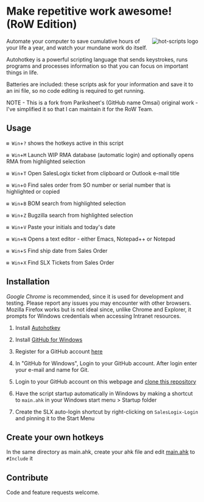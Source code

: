 Make repetitive work awesome! (RoW Edition)
===========================================
<img src="https://cloud.github.com/downloads/omsai/andorian-hotkeys/andorian-scripts-banner.png"
 alt="hot-scripts logo" title="Happy Andorian" align="right" />

Automate your computer to save cumulative hours of your life a year,
and watch your mundane work do itself.

Autohotkey is a powerful scripting language that sends keystrokes,
runs programs and processes information so that you can focus on
important things in life.

Batteries are included: these scripts ask for your information and
save it to an ini file, so no code editing is required to get running.

NOTE - This is a fork from Pariksheet's (GitHub name Omsai) original work - I've simplified it so that I can maintain it for the RoW Team.


Usage
-----

`⊞ Win`+`?` shows the hotkeys active in this script

`⊞ Win`+`M` Launch WIP RMA database (automatic login) and optionally opens RMA from highlighted selection

`⊞ Win`+`T` Open SalesLogix ticket from clipboard or Outlook e-mail title

`⊞ Win`+`O` Find sales order from SO number or serial number that is highlighted or copied

`⊞ Win`+`B` BOM search from highlighted selection

`⊞ Win`+`Z` Bugzilla search from highlighted selection

`⊞ Win`+`V` Paste your initials and today's date

`⊞ Win`+`N` Opens a text editor - either Emacs, Notepad++ or Notepad

`⊞ Win`+`S` Find ship date from Sales Order

`⊞ Win`+`X` Find SLX Tickets from Sales Order



Installation
------------
*Google Chrome* is recommended, since it is used for development and testing.
Please report any issues you may encounter with other browsers.
Mozilla Firefox works but is not ideal since, unlike Chrome and Explorer, it 
prompts for Windows credentials when accessing Intranet resources.

1.  Install [Autohotkey](http://ahkscript.org/)

2.  Install [GitHub for Windows](http://windows.github.com/)

3.  Register for a GitHub account [here](https://github.com/join)
	
4.	In "GitHub for Windows",
    Login to your GitHub account. 
    After login enter your e-mail and name for Git.

5.  Login to your GitHub account on this webpage and 
    [clone this repository](github-windows://openRepo/https://github.com/JimboMahoney/andorian-hotkeys)

6.  Have the script startup automatically in Windows by
    making a shortcut to `main.ahk` in your Windows start menu > Startup folder

7.  Create the SLX auto-login shortcut by right-clicking on `SalesLogix-Login`
    and pinning it to the Start Menu


Create your own hotkeys
-----------------------
In the same directory as main.ahk, create your ahk file and edit
[main.ahk](andorian-hotkeys/blob/master/main.ahk#L18) to `#Include` it


Contribute
----------
Code and feature requests welcome.


